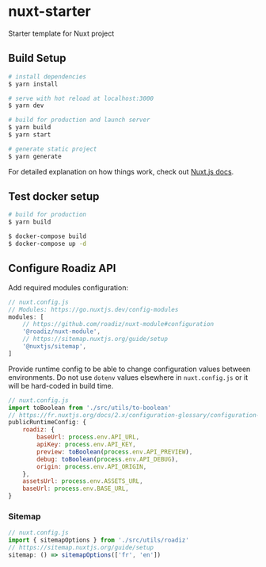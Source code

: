 # nuxt-starter
Starter template for Nuxt project

## Build Setup

```bash
# install dependencies
$ yarn install

# serve with hot reload at localhost:3000
$ yarn dev

# build for production and launch server
$ yarn build
$ yarn start

# generate static project
$ yarn generate
```

For detailed explanation on how things work, check out [Nuxt.js docs](https://nuxtjs.org).

## Test docker setup

```bash
# build for production
$ yarn build

$ docker-compose build
$ docker-compose up -d
```

## Configure Roadiz API

Add required modules configuration:

```js
// nuxt.config.js
// Modules: https://go.nuxtjs.dev/config-modules
modules: [
    // https://github.com/roadiz/nuxt-module#configuration
    '@roadiz/nuxt-module',
    // https://sitemap.nuxtjs.org/guide/setup
    '@nuxtjs/sitemap',
]
```

Provide runtime config to be able to change configuration values between
environments. Do not use `dotenv` values elsewhere in `nuxt.config.js` or it will be
hard-coded in build time.

```js
// nuxt.config.js
import toBoolean from './src/utils/to-boolean'
// https://fr.nuxtjs.org/docs/2.x/configuration-glossary/configuration-runtime-config/
publicRuntimeConfig: {
    roadiz: {
        baseUrl: process.env.API_URL,
        apiKey: process.env.API_KEY,
        preview: toBoolean(process.env.API_PREVIEW),
        debug: toBoolean(process.env.API_DEBUG),
        origin: process.env.API_ORIGIN,
    },
    assetsUrl: process.env.ASSETS_URL,
    baseUrl: process.env.BASE_URL,
}
```

### Sitemap

```js
// nuxt.config.js
import { sitemapOptions } from './src/utils/roadiz'
// https://sitemap.nuxtjs.org/guide/setup
sitemap: () => sitemapOptions(['fr', 'en'])
```
